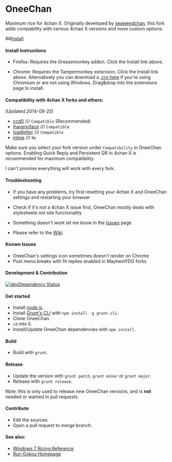 OneeChan
====

Maximum rice for 4chan X. Originally developed by [seaweedchan](https://github.com/seaweedchan), this fork adds compability with various 4chan X versions and more custom options.


##[Install](https://nebukazar.github.io/OneeChan/builds/OneeChan.user.js)


#### Install instructions

- Firefox: Requires the Greasemonkey addon. Click the Install link above.

- Chrome: Requires the Tampermonkey extension. Click the Install link above. Alternatively you can download a [.crx here](https://nebukazar.github.io/OneeChan/builds/OneeChan.crx) if you're using Chromium or are not using Windows. Drag&drop into the extensions page to install.


#### Compatibility with 4chan X forks and others:
(Updated 2014-09-25)

- [ccd0](https://github.com/ccd0/4chan-x) /// `Compatible` (Recommended)
- [ihavenoface](https://github.com/ihavenoface/4chan-x) /// `Compatible`
- [loadletter](https://github.com/loadletter/4chan-x) /// `Compatible`
- [inline](https://boards.4chan.org/) /// `No`

Make sure you select your fork version under `Compatibility` in OneeChan options. Enabling Quick Reply and Persistent QR in 4chan X is recommended for maximum compatibility. 

I can't promise everything will work with every fork.


#### Troubleshooting

- If you have any problems, try first resetting your 4chan X and OneeChan settings and restarting your browser

- Check if it's not a 4chan X issue first, OneeChan mostly deals with stylesheets not site functionality

- Something doesn't work let me know in the [Issues](https://github.com/Nebukazar/OneeChan/issues) page

- Please refer to the [Wiki](https://github.com/Nebukazar/OneeChan/wiki).


#### Known Issues

- OneeChan's settings icon sometimes doesn't render on Chrome
- Post menu breaks with fit replies enabled in MayhemYDG forks


#### Development & Contribution

[![devDependency Status](https://david-dm.org/Nebukazar/OneeChan/dev-status.svg)](https://david-dm.org/Nebukazar/OneeChan#info=devDependencies)

#### Get started

- Install [node.js](http://nodejs.org/).
- Install [Grunt's CLI](http://gruntjs.com/) with `npm install -g grunt-cli`.
- Clone OneeChan.
- `cd` into it.
- Install/Update OneeChan dependencies with `npm install`.

#### Build

- Build with `grunt`.

#### Release

- Update the version with `grunt patch`, `grunt minor` or `grunt major`.
- Release with `grunt release`.

Note: this is only used to release new OneeChan versions, and is **not** needed or wanted in pull requests.

#### Contribute

- Edit the sources.
- Open a pull request  to merge branch.


#### See also:

- [Windows 7 Ricing Reference](http://nanami-tan.info/)
- [Ruri Gokou Homepage](https://github.com/gokoururi/homepage)
